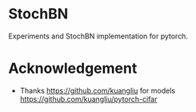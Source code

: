 # StochBN
Experiments and StochBN implementation for pytorch.

# Acknowledgement
* Thanks https://github.com/kuangliu for models https://github.com/kuangliu/pytorch-cifar 